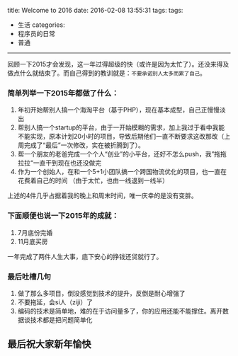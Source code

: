 title: Welcome to 2016
date: 2016-02-08 13:55:31
tags:
tags:
  - 生活
categories:
  - 程序员的日常
  - 普通
---
回顾一下2015才会发现，这一年过得超级的快（或许是因为太忙了）。还没来得及做点什么就结束了。而自己得到的教训就是：`不要承诺别人太多而累了自己`。
<!-- more -->

### 简单列举一下2015年都做了什么：
1. 年初开始帮别人搞一个海淘平台（基于PHP），现在基本成型，自己正慢慢淡出
2. 帮别人搞一个startup的平台，由于一开始模糊的需求，加上我过于看中我能不能实现，原本计划20小时的项目，导致后期他们一直不断要求这改那改（上周完成了“最后”一次修改，实在被折腾到了）。
3. 帮一个朋友的老爸完成一个个人“创业”的小平台，还好不怎么push，我”拖拖拉拉“一直干到现在也还没做完
4. 作为一个创始人，在和一个5+1小团队搞一个跨国物流优化的项目，也一直在花费着自己的时间 （由于太忙，也由一线退到一线半）

上述的4件几乎占据着我的晚上和周末时间，唯一庆幸的是没有变胖。

### 下面顺便也说一下2015年的成就：
1. 7月底份完婚
2. 11月底买房

一年完成了两件人生大事，底下安心的挣钱还贷就行了。

### 最后吐槽几句
1. 做了那么多项目，倒没感觉到技术的提升，反倒是耐心增强了
2. 不要拖延，会si人（ziji）了
3. 编码的技术是简单地，难的在于访问量多了，你的应用还能不能撑住。离开数据谈技术都是把问题简单化

## 最后祝大家新年愉快